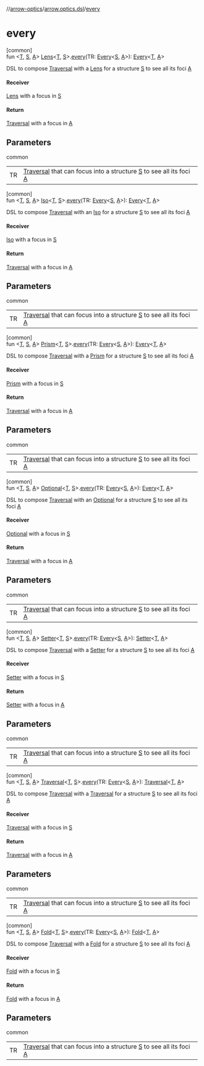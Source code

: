 //[arrow-optics](../../index.md)/[arrow.optics.dsl](index.md)/[every](every.md)

# every

[common]\
fun &lt;[T](every.md), [S](every.md), [A](every.md)&gt; [Lens](../arrow.optics/index.md#-141055921%2FClasslikes%2F-617900156)&lt;[T](every.md), [S](every.md)&gt;.[every](every.md)(TR: [Every](../arrow.optics/index.md#176863642%2FClasslikes%2F-617900156)&lt;[S](every.md), [A](every.md)&gt;): [Every](../arrow.optics/index.md#176863642%2FClasslikes%2F-617900156)&lt;[T](every.md), [A](every.md)&gt;

DSL to compose [Traversal](../arrow.optics/index.md#153853783%2FClasslikes%2F-617900156) with a [Lens](../arrow.optics/index.md#-141055921%2FClasslikes%2F-617900156) for a structure [S](every.md) to see all its foci [A](every.md)

#### Receiver

[Lens](../arrow.optics/index.md#-141055921%2FClasslikes%2F-617900156) with a focus in [S](every.md)

#### Return

[Traversal](../arrow.optics/index.md#153853783%2FClasslikes%2F-617900156) with a focus in [A](every.md)

## Parameters

common

| | |
|---|---|
| TR | [Traversal](../arrow.optics/index.md#153853783%2FClasslikes%2F-617900156) that can focus into a structure [S](every.md) to see all its foci [A](every.md) |

[common]\
fun &lt;[T](every.md), [S](every.md), [A](every.md)&gt; [Iso](../arrow.optics/index.md#1786632304%2FClasslikes%2F-617900156)&lt;[T](every.md), [S](every.md)&gt;.[every](every.md)(TR: [Every](../arrow.optics/index.md#176863642%2FClasslikes%2F-617900156)&lt;[S](every.md), [A](every.md)&gt;): [Every](../arrow.optics/index.md#176863642%2FClasslikes%2F-617900156)&lt;[T](every.md), [A](every.md)&gt;

DSL to compose [Traversal](../arrow.optics/index.md#153853783%2FClasslikes%2F-617900156) with an [Iso](../arrow.optics/index.md#1786632304%2FClasslikes%2F-617900156) for a structure [S](every.md) to see all its foci [A](every.md)

#### Receiver

[Iso](../arrow.optics/index.md#1786632304%2FClasslikes%2F-617900156) with a focus in [S](every.md)

#### Return

[Traversal](../arrow.optics/index.md#153853783%2FClasslikes%2F-617900156) with a focus in [A](every.md)

## Parameters

common

| | |
|---|---|
| TR | [Traversal](../arrow.optics/index.md#153853783%2FClasslikes%2F-617900156) that can focus into a structure [S](every.md) to see all its foci [A](every.md) |

[common]\
fun &lt;[T](every.md), [S](every.md), [A](every.md)&gt; [Prism](../arrow.optics/index.md#1394331700%2FClasslikes%2F-617900156)&lt;[T](every.md), [S](every.md)&gt;.[every](every.md)(TR: [Every](../arrow.optics/index.md#176863642%2FClasslikes%2F-617900156)&lt;[S](every.md), [A](every.md)&gt;): [Every](../arrow.optics/index.md#176863642%2FClasslikes%2F-617900156)&lt;[T](every.md), [A](every.md)&gt;

DSL to compose [Traversal](../arrow.optics/index.md#153853783%2FClasslikes%2F-617900156) with a [Prism](../arrow.optics/index.md#1394331700%2FClasslikes%2F-617900156) for a structure [S](every.md) to see all its foci [A](every.md)

#### Receiver

[Prism](../arrow.optics/index.md#1394331700%2FClasslikes%2F-617900156) with a focus in [S](every.md)

#### Return

[Traversal](../arrow.optics/index.md#153853783%2FClasslikes%2F-617900156) with a focus in [A](every.md)

## Parameters

common

| | |
|---|---|
| TR | [Traversal](../arrow.optics/index.md#153853783%2FClasslikes%2F-617900156) that can focus into a structure [S](every.md) to see all its foci [A](every.md) |

[common]\
fun &lt;[T](every.md), [S](every.md), [A](every.md)&gt; [Optional](../arrow.optics/index.md#-1955528147%2FClasslikes%2F-617900156)&lt;[T](every.md), [S](every.md)&gt;.[every](every.md)(TR: [Every](../arrow.optics/index.md#176863642%2FClasslikes%2F-617900156)&lt;[S](every.md), [A](every.md)&gt;): [Every](../arrow.optics/index.md#176863642%2FClasslikes%2F-617900156)&lt;[T](every.md), [A](every.md)&gt;

DSL to compose [Traversal](../arrow.optics/index.md#153853783%2FClasslikes%2F-617900156) with an [Optional](../arrow.optics/index.md#-1955528147%2FClasslikes%2F-617900156) for a structure [S](every.md) to see all its foci [A](every.md)

#### Receiver

[Optional](../arrow.optics/index.md#-1955528147%2FClasslikes%2F-617900156) with a focus in [S](every.md)

#### Return

[Traversal](../arrow.optics/index.md#153853783%2FClasslikes%2F-617900156) with a focus in [A](every.md)

## Parameters

common

| | |
|---|---|
| TR | [Traversal](../arrow.optics/index.md#153853783%2FClasslikes%2F-617900156) that can focus into a structure [S](every.md) to see all its foci [A](every.md) |

[common]\
fun &lt;[T](every.md), [S](every.md), [A](every.md)&gt; [Setter](../arrow.optics/index.md#744232174%2FClasslikes%2F-617900156)&lt;[T](every.md), [S](every.md)&gt;.[every](every.md)(TR: [Every](../arrow.optics/index.md#176863642%2FClasslikes%2F-617900156)&lt;[S](every.md), [A](every.md)&gt;): [Setter](../arrow.optics/index.md#744232174%2FClasslikes%2F-617900156)&lt;[T](every.md), [A](every.md)&gt;

DSL to compose [Traversal](../arrow.optics/index.md#153853783%2FClasslikes%2F-617900156) with a [Setter](../arrow.optics/index.md#744232174%2FClasslikes%2F-617900156) for a structure [S](every.md) to see all its foci [A](every.md)

#### Receiver

[Setter](../arrow.optics/index.md#744232174%2FClasslikes%2F-617900156) with a focus in [S](every.md)

#### Return

[Setter](../arrow.optics/index.md#744232174%2FClasslikes%2F-617900156) with a focus in [A](every.md)

## Parameters

common

| | |
|---|---|
| TR | [Traversal](../arrow.optics/index.md#153853783%2FClasslikes%2F-617900156) that can focus into a structure [S](every.md) to see all its foci [A](every.md) |

[common]\
fun &lt;[T](every.md), [S](every.md), [A](every.md)&gt; [Traversal](../arrow.optics/index.md#153853783%2FClasslikes%2F-617900156)&lt;[T](every.md), [S](every.md)&gt;.[every](every.md)(TR: [Every](../arrow.optics/index.md#176863642%2FClasslikes%2F-617900156)&lt;[S](every.md), [A](every.md)&gt;): [Traversal](../arrow.optics/index.md#153853783%2FClasslikes%2F-617900156)&lt;[T](every.md), [A](every.md)&gt;

DSL to compose [Traversal](../arrow.optics/index.md#153853783%2FClasslikes%2F-617900156) with a [Traversal](../arrow.optics/index.md#153853783%2FClasslikes%2F-617900156) for a structure [S](every.md) to see all its foci [A](every.md)

#### Receiver

[Traversal](../arrow.optics/index.md#153853783%2FClasslikes%2F-617900156) with a focus in [S](every.md)

#### Return

[Traversal](../arrow.optics/index.md#153853783%2FClasslikes%2F-617900156) with a focus in [A](every.md)

## Parameters

common

| | |
|---|---|
| TR | [Traversal](../arrow.optics/index.md#153853783%2FClasslikes%2F-617900156) that can focus into a structure [S](every.md) to see all its foci [A](every.md) |

[common]\
fun &lt;[T](every.md), [S](every.md), [A](every.md)&gt; [Fold](../arrow.optics/-fold/index.md)&lt;[T](every.md), [S](every.md)&gt;.[every](every.md)(TR: [Every](../arrow.optics/index.md#176863642%2FClasslikes%2F-617900156)&lt;[S](every.md), [A](every.md)&gt;): [Fold](../arrow.optics/-fold/index.md)&lt;[T](every.md), [A](every.md)&gt;

DSL to compose [Traversal](../arrow.optics/index.md#153853783%2FClasslikes%2F-617900156) with a [Fold](../arrow.optics/-fold/index.md) for a structure [S](every.md) to see all its foci [A](every.md)

#### Receiver

[Fold](../arrow.optics/-fold/index.md) with a focus in [S](every.md)

#### Return

[Fold](../arrow.optics/-fold/index.md) with a focus in [A](every.md)

## Parameters

common

| | |
|---|---|
| TR | [Traversal](../arrow.optics/index.md#153853783%2FClasslikes%2F-617900156) that can focus into a structure [S](every.md) to see all its foci [A](every.md) |
